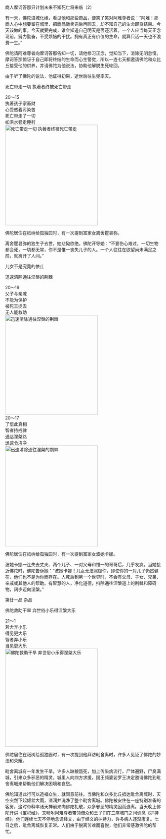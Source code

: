 商人摩诃答那只计划未来不知死亡将来临（2）

有一天，佛陀进城化缘，看见他和那些商品，便笑了笑对阿难尊者说：“阿难！那商人心中想要留在城里，把商品贩卖完后再回去，却不知自己的生命即将结束。今天该做的事，今天就要完成，谁会知道自己明天是否还活着。一个人应当每天正念现前，努力勤奋，不受烦恼的干扰。拥有真正有价值的生命，就算只活一天也不浪费一生。”

佛陀请阿难尊者向摩诃答那告知一切，请他修习正念，觉知当下，消除无明怠惰。摩诃答那惊讶于自己即将终结的生命而心生警觉，所以一连七天都邀请佛陀和众比丘接受他的供养，并请佛陀为他说法，协助他解脱生死轮回。

由于听了佛陀的说法，他证得初果，逝世后往生兜率天。

死亡带走一切 执著者终被死亡带走

<div class="e2">
<div>
20～15<br>
 执著孩子家畜财<br>
 心受惑着污染苦<br>
 死亡带走了一切<br>
 如洪水卷走睡村
</div>
<img src="images/fjj-78-1.jpg" width="300" height="324" alt="死亡带走一切 执著者终被死亡带走"/>
</div>

佛陀居住在祇树给孤独园时，有一次提到富家女离舍瞿昙弥。

离舍瞿昙弥的独生子去世，她悲恸欲绝。佛陀开导她：“不要伤心难过，一切生物都会死，一切都无常，你不是惟一丧失儿子的人。一个人往往在欲望尚未满足之前，就离开了人间。”

儿女不是究竟的依止

迅速清除通往涅槃的荆棘

<div class="e2">
<div>
20～16<br>
 父子与亲戚<br>
 不能为保护<br>
 被死王捉去<br>
 无人能救助
</div>
<img src="images/fjj-78-2.jpg" width="300" height="321" alt="迅速清除通往涅槃的荆棘"/>
</div>

<div class="e2">
<div>
20～17<br>
 了悟此真相<br>
 智者持戒律<br>
 通达涅槃路<br>
 迅速令清净
</div>
<img src="images/fjj-78-3.jpg" width="300" height="325" alt="迅速清除通往涅槃的荆棘"/>
</div>

佛陀居住在祇树给孤独园时，有一次提到富家女波她卡娜。

波她卡娜一连失去丈夫、两个儿子、一对父母和惟一的哥哥后，几乎发疯。当她接近佛陀时，佛陀告诉她：“波她卡娜！儿女无法照顾你，即使你的一对儿子仍然健在，他们也不是为你而存在。人死后到另一个世界时，不会有父母、子女、兄弟、亲戚或其他人的帮助。有智慧的人，净化道德，扫除通往涅槃道上的荆棘和障碍物，阔步迈向涅槃。”

第廿一品 杂品

佛陀救助干旱 弃世俗小乐得涅槃大乐

<div class="e2">
<div>
21～1<br>
 若舍弃小乐<br>
 得见更大乐<br>
 智者弃小乐<br>
 当见更大乐
</div>
<img src="images/fjj-78-4.jpg" width="300" height="317" alt="佛陀救助干旱 弃世俗小乐得涅槃大乐"/>
</div>

佛陀居住在祇树给孤独园时，有一次提到他拜访毗舍离时，许多人见证了佛陀的妙法和荣耀。

毗舍离城有一年发生干旱，许多人缺粮饿死，加上传染病流行，尸体遍野，尸臭满城，引来众多邪恶的精灵。城里人向四方求援，国王频婆娑罗王决定邀请佛陀到毗舍离城来帮助他们解决困境和哀愁。

佛陀知道此行可以造福众生，就同意前往。当佛陀和众多比丘抵达毗舍离城时，天空突然下起倾盆大雨，滋润并洗净了整个毗舍离城。佛陀被安住在一座特别准备的客房，这时帝释率诸天神前来向佛陀礼敬，众多邪恶的精灵因而逃离。当天晚上佛陀开讲《宝积经》，又吩咐阿难尊者带领僧众和王子们在三座城门之间诵念《护持经》。他们连续七天不停地念诵经文，由于经文的护持力，许多病人逐渐康复。七日之后，毗舍离城恢复正常。人们由于脱离苦难而喜悦，他们非常感激佛陀的帮忙。
